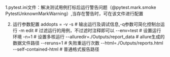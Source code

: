 1.pytest.ini文件：解决测试用例打标后运行警告问题（@pytest.mark.smoke  PytestUnknownMarkWarning）,当存在警告时，可在该文件进行配置

2. 运行参数配置
addopts =
    -v  -s                                                 # 输出运行及调试信息,-q参数可简化控制台运行
    -m edit                                                # 过滤运行的用例，不过滤时注释即可以
    --env=test                                             # 设置运行环境
    -n=1                                                   # 设置多核运行
    --alluredir=./Outputs/report_data                      # allure生成的数据文件路径
    --reruns=1                                             # 失败重运行次数
    --html=./Outputs/reports.html --self-contained-html    # 普通格式报告路径